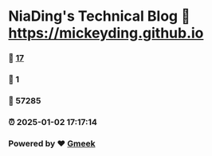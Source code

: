 # NiaDing's Technical Blog  :link: https://mickeyding.github.io 
### :page_facing_up: [17](https://mickeyding.github.io/tag.html) 
### :speech_balloon: 1 
### :hibiscus: 57285 
### :alarm_clock: 2025-01-02 17:17:14 
### Powered by :heart: [Gmeek](https://github.com/Meekdai/Gmeek)
